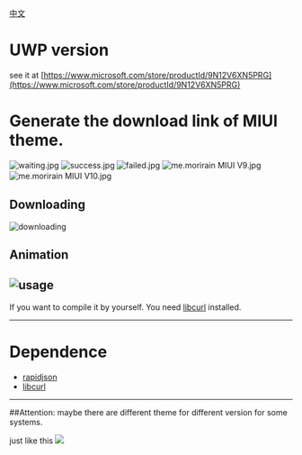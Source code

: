 [中文](readme_zh.md)

# UWP version

see it at [https://www.microsoft.com/store/productId/9N12V6XN5PRG](https://www.microsoft.com/store/productId/9N12V6XN5PRG)

# Generate the download link of MIUI theme.
![waiting.jpg](https://i.loli.net/2019/02/23/5c70f47d135f7.jpg)
![success.jpg](https://i.loli.net/2019/02/23/5c70f47e017e3.jpg)
![failed.jpg](https://i.loli.net/2019/02/23/5c70f47e4a856.jpg)
![me.morirain MIUI V9.jpg](https://i.loli.net/2019/02/23/5c70f47e7c611.jpg)
![me.morirain MIUI V10.jpg](https://i.loli.net/2019/02/23/5c70f47e7d213.jpg)
　
## Downloading

![downloading](https://i.loli.net/2019/02/23/5c70f47e89852.jpg)

## Animation

![usage](https://i.loli.net/2019/02/25/5c73d17995cd6.gif)
-----
If you want to compile it by yourself. You need [libcurl](https://curl.haxx.se/download.html) installed.

-----
# Dependence
 - [rapidjson](https://github.com/Tencent/rapidjson)
 - [libcurl](https://curl.haxx.se/download.html)

-----
##Attention: 
maybe there are different theme for different version for some systems.

just like this
![](https://i.loli.net/2019/02/23/5c70f140d57c3.jpg)
